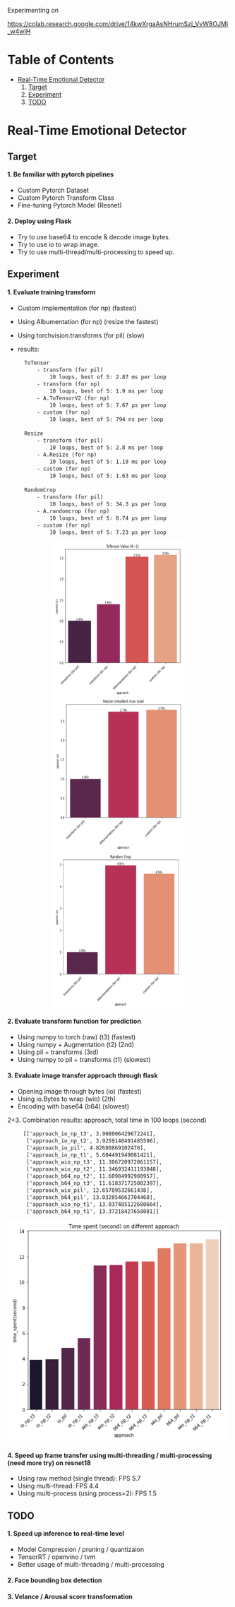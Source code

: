 Experimenting on

https://colab.research.google.com/drive/14kwXrgaAsNHrumSzj_VvW8OJMj_w4wIH

# Table of Contents
* [Real-Time Emotional Detector](#rted)
    1. [Target](#ta)
    2. [Experiment](#ex)
    3. [TODO](#todo)
# <a name="rted">Real-Time Emotional Detector
## <a name="ta">Target
#### 1. Be familiar with pytorch pipelines
* Custom Pytorch Dataset   
* Custom Pytorch Transform Class
* Fine-tuning Pytorch Model (Resnet)

#### 2. Deploy using Flask
* Try to use base64 to encode & decode image bytes. 
* Try to use io to wrap image.
* Try to use multi-thread/multi-processing to speed up.
 
## <a name="ex">Experiment
#### 1. Evaluate training transform
* Custom implementation (for np) (fastest)  
* Using Albumentation (for np) (resize the fastest)  
* Using torchvision.transforms (for pil) (slow)
* results:
    
        ToTensor
            - transform (for pil)
                10 loops, best of 5: 2.87 ms per loop
            - transform (for np)
                10 loops, best of 5: 1.9 ms per loop
            - A.ToTensorV2 (for np)
                10 loops, best of 5: 7.67 µs per loop
            - custom (for np)
                10 loops, best of 5: 794 ns per loop

        Resize
            - transform (for pil)
                10 loops, best of 5: 2.8 ms per loop
            - A.Resize (for np)
                10 loops, best of 5: 1.19 ms per loop
            - custom (for np)
                10 loops, best of 5: 1.63 ms per loop

        RandomCrop
            - transform (for pil)
                10 loops, best of 5: 34.3 µs per loop
            - A.randomcrop (for np)
                10 loops, best of 5: 8.74 µs per loop
            - custom (for np)
                10 loops, best of 5: 7.23 µs per loop
<p align="center">
    <img src="./experiment_pictures/to_tensor_speed.png" width="300" height="350">
    <img src="./experiment_pictures/resize_speed.png" width="300" height="350">
    <img src="./experiment_pictures/random_crop_speed.png" width="300" height="350">
</p>
    
#### 2. Evaluate transform function for prediction
* Using numpy to torch (raw) (t3) (fastest)   
* Using numpy + Augmentation (t2) (2nd)   
* Using pil + transforms (3rd)   
* Using numpy to pil + transforms (t1) (slowest)

#### 3. Evaluate image transfer approach through flask
* Opening image through bytes (io) (fastest)   
* Using io.Bytes to wrap (wio) (2th)   
* Encoding with base64 (b64) (slowest)

2+3. Combination results: approach, total time in 100 loops (second)        
         
         [['approach_io_np_t3', 3.908006429672241],
          ['approach_io_np_t2', 3.9259140491485596],
          ['approach_io_pil', 4.82680869102478],
          ['approach_io_np_t1', 5.604491949081421],
          ['approach_wio_np_t3', 11.306720972061157],
          ['approach_wio_np_t2', 11.346932411193848],
          ['approach_b64_np_t2', 11.60984992980957],
          ['approach_b64_np_t3', 11.618371725082397],
          ['approach_wio_pil', 12.65789532661438],
          ['approach_b64_pil', 13.032054662704468],
          ['approach_wio_np_t1', 13.037485122680664],
          ['approach_b64_np_t1', 13.37218427658081]]

<p align="center">    
    <img src="./experiment_pictures/time_spent_on_different_approach.png" width="500" height="500">
</p>
    
#### 4. Speed up frame transfer using multi-threading / multi-processing (need more try) on resnet18
* Using raw method (single thread): FPS 5.7
* Using multi-thread: FPS 4.4
* Using multi-process (using process=2): FPS 1.5
    
## <a name="todo">TODO
#### 1. Speed up inference to real-time level
* Model Compression / pruning / quantizaion   
* TensorRT / openvino / tvm
* Better usage of multi-threading / multi-processing

#### 2. Face bounding box detection
#### 3. Velance / Arousal score transformation
